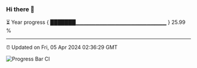 ### Hi there 👋

⏳ Year progress { ███████▁▁▁▁▁▁▁▁▁▁▁▁▁▁▁▁▁▁▁▁▁▁▁ } 25.99 %

---

⏰ Updated on Fri, 05 Apr 2024 02:36:29 GMT

![Progress Bar CI](https://github.com/IshwaranRudhara/GIT-ACTION/workflows/Progress%20Bar%20CI/badge.svg)

